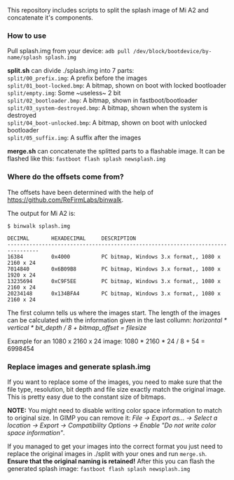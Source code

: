 This repository includes scripts to split the splash image of Mi A2 and concatenate
it's components.

### How to use ###
Pull splash.img from your device:
`adb pull /dev/block/bootdevice/by-name/splash splash.img`

**split.sh** can divide ./splash.img into 7 parts:  
`split/00_prefix.img`: A prefix before the images  
`split/01_boot-locked.bmp`: A bitmap, shown on boot with locked bootloader  
`split/empty.img`: Some ~useless~ 2 bit  
`split/02_bootloader.bmp`: A bitmap, shown in fastboot/bootloader  
`split/03_system-destroyed.bmp`: A bitmap, shown when the system is destroyed  
`split/04_boot-unlocked.bmp`: A bitmap, shown on boot with unlocked bootloader  
`split/05_suffix.img`: A suffix after the images  

**merge.sh** can concatenate the splitted parts to a flashable image.
It can be flashed like this: `fastboot flash splash newsplash.img`

### Where do the offsets come from? ###
The offsets have been determined with the help of https://github.com/ReFirmLabs/binwalk.

The output for Mi A2 is:

```
$ binwalk splash.img

DECIMAL       HEXADECIMAL     DESCRIPTION
--------------------------------------------------------------------------------
16384         0x4000          PC bitmap, Windows 3.x format,, 1080 x 2160 x 24
7014840       0x6B09B8        PC bitmap, Windows 3.x format,, 1080 x 1920 x 24
13235694      0xC9F5EE        PC bitmap, Windows 3.x format,, 1080 x 2160 x 24
20234148      0x134BFA4       PC bitmap, Windows 3.x format,, 1080 x 2160 x 24
```

The first column tells us where the images start. The length of the images can be
calculated with the information given in the last collumn:
*horizontal * vertical * bit_depth / 8 + bitmap_offset = filesize*

Example for an 1080 x 2160 x 24 image:
1080 * 2160 * 24 / 8 + 54 = 6998454

### Replace images and generate splash.img ###
If you want to replace some of the images, you need to make sure that the file type,
resolution, bit depth and file size exactly match the original image. This is pretty
easy due to the constant size of bitmaps.

**NOTE:** You might need to disable writing color space information to match to
original size. In GIMP you can remove it: *File -> Export as... -> Select a location
-> Export -> Compatibility Options -> Enable "Do not write color space information"*.

If you managed to get your images into the correct format you just need to replace
the original images in ./split with your ones and run `merge.sh`.
**Ensure that the original naming is retained!**
After this you can flash the generated splash image:
`fastboot flash splash newsplash.img`
